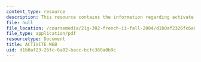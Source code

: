 ```yaml
---
content_type: resource
description: This resource contains the information regarding activate web.
file: null
file_location: /coursemedia/21g-302-french-ii-fall-2004/d1b0af2326fc6a82baccbcfc360a0b9c_MIT21G_302_F04_web_J.pdf
file_type: application/pdf
resourcetype: Document
title: ACTIVITE WEB
uid: d1b0af23-26fc-6a82-bacc-bcfc360a0b9c
---
```

